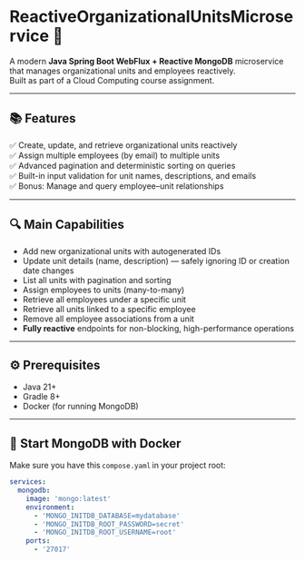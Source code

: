 # ReactiveOrganizationalUnitsMicroservice 🚀

A modern **Java Spring Boot WebFlux + Reactive MongoDB** microservice that manages organizational units and employees reactively.  
Built as part of a Cloud Computing course assignment.

---

## 📚 Features

✅ Create, update, and retrieve organizational units reactively  
✅ Assign multiple employees (by email) to multiple units  
✅ Advanced pagination and deterministic sorting on queries  
✅ Built-in input validation for unit names, descriptions, and emails  
✅ Bonus: Manage and query employee–unit relationships

---

## 🔍 Main Capabilities

- Add new organizational units with autogenerated IDs
- Update unit details (name, description) — safely ignoring ID or creation date changes
- List all units with pagination and sorting
- Assign employees to units (many-to-many)
- Retrieve all employees under a specific unit
- Retrieve all units linked to a specific employee
- Remove all employee associations from a unit
- **Fully reactive** endpoints for non-blocking, high-performance operations

---

## ⚙️ Prerequisites

- Java 21+
- Gradle 8+
- Docker (for running MongoDB)

---

## 🐳 Start MongoDB with Docker

Make sure you have this `compose.yaml` in your project root:

```yaml
services:
  mongodb:
    image: 'mongo:latest'
    environment:
      - 'MONGO_INITDB_DATABASE=mydatabase'
      - 'MONGO_INITDB_ROOT_PASSWORD=secret'
      - 'MONGO_INITDB_ROOT_USERNAME=root'
    ports:
      - '27017'
